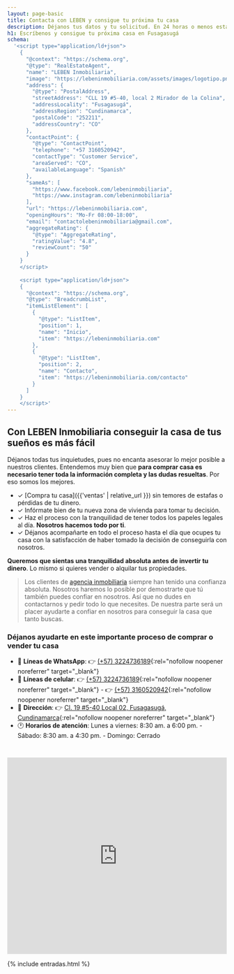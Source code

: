 ```yaml
---
layout: page-basic
title: Contacta con LEBEN y consigue tu próxima tu casa
description: Déjanos tus datos y tu solicitud. En 24 horas o menos estaremos contactando contigo y comenzando la búsqueda de tus metas con tu propiedad. ¡Escríbenos!
h1: Escríbenos y consigue tu próxima casa en Fusagasugá
schema:
  '<script type="application/ld+json">
    {
      "@context": "https://schema.org",
      "@type": "RealEstateAgent",
      "name": "LEBEN Inmobiliaria",
      "image": "https://lebeninmobiliaria.com/assets/images/logotipo.png",
      "address": {
        "@type": "PostalAddress",
        "streetAddress": "CLL 19 #5-40, local 2 Mirador de la Colina",
        "addressLocality": "Fusagasugá",
        "addressRegion": "Cundinamarca",
        "postalCode": "252211",
        "addressCountry": "CO"
      },
      "contactPoint": {
        "@type": "ContactPoint",
        "telephone": "+57 3160520942",
        "contactType": "Customer Service",
        "areaServed": "CO",
        "availableLanguage": "Spanish"
      },
      "sameAs": [
        "https://www.facebook.com/lebeninmobiliaria",
        "https://www.instagram.com/lebeninmobiliaria"
      ],
      "url": "https://lebeninmobiliaria.com",
      "openingHours": "Mo-Fr 08:00-18:00",
      "email": "contactolebeninmobiliaria@gmail.com",
      "aggregateRating": {
        "@type": "AggregateRating",
        "ratingValue": "4.8",
        "reviewCount": "50"
      }
    }
    </script>
  
    <script type="application/ld+json">
    {
      "@context": "https://schema.org",
      "@type": "BreadcrumbList",
      "itemListElement": [
        {
          "@type": "ListItem",
          "position": 1,
          "name": "Inicio",
          "item": "https://lebeninmobiliaria.com"
        },
        {
          "@type": "ListItem",
          "position": 2,
          "name": "Contacto",
          "item": "https://lebeninmobiliaria.com/contacto"
        }
      ]
    }
    </script>'
---
```

## Con LEBEN Inmobiliaria conseguir la casa de tus sueños es más fácil

Déjanos todas tus inquietudes, pues no encanta asesorar lo mejor posible a nuestros clientes. Entendemos muy bien que **para comprar casa es necesario tener toda la información completa y las dudas resueltas**. Por eso somos los mejores.

* ✓ [Compra tu casa]({{'ventas' | relative_url }}) sin temores de estafas o pérdidas de tu dinero.
* ✓ Infórmate bien de tu nueva zona de vivienda para tomar tu decisión.
* ✓ Haz el proceso con la tranquilidad de tener todos los papeles legales al día. **Nosotros hacemos todo por ti**.
* ✓ Déjanos acompañarte en todo el proceso hasta el día que ocupes tu casa con la satisfacción de haber tomado la decisión de conseguirla con nosotros.

**Queremos que sientas una tranquilidad absoluta antes de invertir tu dinero**. Lo mismo si quieres vender o alquilar tus propiedades.

> Los clientes de [agencia inmobiliaria](/) siempre han tenido una confianza absoluta. Nosotros haremos lo posible por demostrarte que tú también puedes confiar en nosotros. Así que no dudes en contactarnos y pedir todo lo que necesites. De nuestra parte será un placer ayudarte a confiar en nosotros para conseguir la casa que tanto buscas.

### Déjanos ayudarte en este importante proceso de comprar o vender tu casa

* 🤳 **Líneas de WhatsApp**: 👉 [(+57) 3224736189](#){:rel="nofollow noopener noreferrer" target="_blank"}
* 📲 **Líneas de celular**: 👉 [(+57) 3224736189](tel:{{site.tel2}}){:rel="nofollow noopener noreferrer" target="_blank"} - 👉 [(+57) 3160520942](tel:{{site.tel1}}){:rel="nofollow noopener noreferrer" target="_blank"}
* 🏢 **Dirección**: 👉 [Cl. 19 #5-40 Local 02, Fusagasugá, Cundinamarca]({{site.maps}}){:rel="nofollow noopener noreferrer" target="_blank"}
* 🕐 **Horarios de atención**: Lunes a viernes: 8:30 am. a 6:00 pm. - Sábado: 8:30 am. a 4:30 pm. - Domingo: Cerrado

<iframe src="https://www.google.com/maps/embed?pb=!1m14!1m8!1m3!1d15950.696324449804!2d-76.0185633!3d1.8785257!3m2!1i1024!2i768!4f13.1!3m3!1m2!1s0x8e257ba38eb5671d%3A0xabb8c090758c852!2sGurCoff%20-%20Helado%20suave%20y%20cafeter%C3%ADa!5e0!3m2!1ses-419!2sco!4v1719496511240!5m2!1ses-419!2sco" width="100%" height="450" style="border:0; margin-top: 2em;" allowfullscreen="" loading="lazy" referrerpolicy="no-referrer-when-downgrade"></iframe>

{% include entradas.html %}
